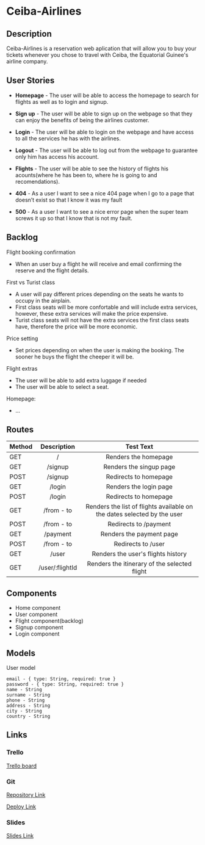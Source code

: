 # Ceiba-Airlines
## Description

Ceiba-Airlines is a reservation web aplication that will allow you to buy your tickets whenever you chose to travel with Ceiba, the Equatorial Guinee's airline company.
 
## User Stories

- **Homepage**  - The user will be able to access the homepage to search for flights as well as to login and signup. 


- **Sign up** - The user will be able to sign up on the webpage so that they can enjoy the benefits of being the airlines customer.

- **Login** - The user will be able to login on the webpage and have access to all the services he has with the airlines.

- **Logout** - The user will be able to log out from the webpage to guarantee only him has access his account.

- **Flights** - The user will be able to see the history of flights his acounts(where he has been to, where he is going to and recomendations).

- **404** - As a user I want to see a nice 404 page when I go to a page that doesn’t exist so that I know it was my fault 

- **500** - As a user I want to see a nice error page when the super team screws it up so that I know that is not my fault. 

## Backlog

Flight booking confirmation
- When an user buy a flight he will receive and email confirming the reserve and the flight details.

First vs Turist class
- A user will pay different prices depending on the seats he wants to occupy in the airplain.
- First class seats will be more confortable and will include extra services, however, these extra services will make the price expensive.
- Turist class seats will not have the extra services the first class seats have, therefore the price will be more economic.

Price setting
- Set prices depending on when the user is making the booking. The sooner he buys the flight the cheeper it will be.

Flight extras
- The user will be able to add extra luggage if needed
- The user will be able to select a seat.

Homepage:
- ...

## Routes

| Method      | Description | Test Text     |
| :---        |    :----:   |          :---:|
| GET         | /           | Renders the homepage   |
| GET         | /signup| Renders the singup page   |
| POST        | /signup| Redirects to homepage|
| GET         | /login| Renders the login page   |
| POST        | /login| Redirects to homepage|
| GET         | /from - to| Renders the list of flights available on the dates selected by the user   |
| POST        | /from - to| Redirects to /payment|
| GET         | /payment| Renders the payment page   |
| POST        | /from - to| Redirects to /user|
| GET         | /user| Renders the user's flights history |
| GET         | /user/:flightId| Renders the itinerary of the selected flight|

## Components

- Home component
- User component
- Flight component(backlog)
- Signup component
- Login component

## Models

User model

```
email - { type: String, required: true }
password - { type: String, required: true }
name - String
surname - String
phone - String
address - String
city - String
country - String
```
## Links

### Trello

[Trello board](https://trello.com/b/FkdA3atS/ceiba-airlines) 

### Git

[Repository Link](https://github.com/IONDO/Ceiba-Airlines)

[Deploy Link]()

### Slides

[Slides Link]()